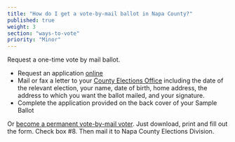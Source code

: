 ```yaml
---
title: "How do I get a vote-by-mail ballot in Napa County?"
published: true
weight: 3
section: "ways-to-vote"
priority: "Minor"
---
```


Request a one-time vote by mail ballot.  
- Request an application [online](https://secure.countyofnapa.org/VoterInfo/)  
- Mail or fax a letter to your [County Elections Office](#section-election-office-contact) including the date of the relevant election, your name, date of birth, home address, the address to which you want the ballot mailed, and your signature.  
- Complete the application provided on the back cover of your Sample Ballot  

Or [become a permanent vote-by-mail voter](http://elections.cdn.sos.ca.gov/vote-by-mail/pdf/fill-in-vote-by-mail-app-instruct.pdf). Just download, print and fill out the form. Check box #8.  Then mail it to Napa County Elections Division.  

